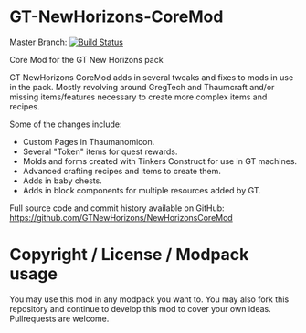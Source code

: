 # GT-NewHorizons-CoreMod
Master Branch: [![Build Status](http://jenkins.usrv.de:8081/buildStatus/icon?job=GTNewHorizons-Core-Mod)](http://jenkins.usrv.eu:8080/job/GTNewHorizons-Core-Mod/)

Core Mod for the GT New Horizons pack

GT NewHorizons CoreMod adds in several tweaks and fixes to mods in use in the pack. Mostly revolving around GregTech and Thaumcraft and/or missing items/features necessary to create more complex items and recipes.

Some of the changes include:

- Custom Pages in Thaumanomicon.
- Several "Token" items for quest rewards.
- Molds and forms created with Tinkers Construct for use in GT machines.
- Advanced crafting recipes and items to create them.
- Adds in baby chests.
- Adds in block components for multiple resources added by GT.

Full source code and commit history available on GitHub: https://github.com/GTNewHorizons/NewHorizonsCoreMod

# Copyright / License / Modpack usage
You may use this mod in any modpack you want to. You may also fork this repository and continue to develop this mod to cover your own ideas. Pullrequests are welcome.
